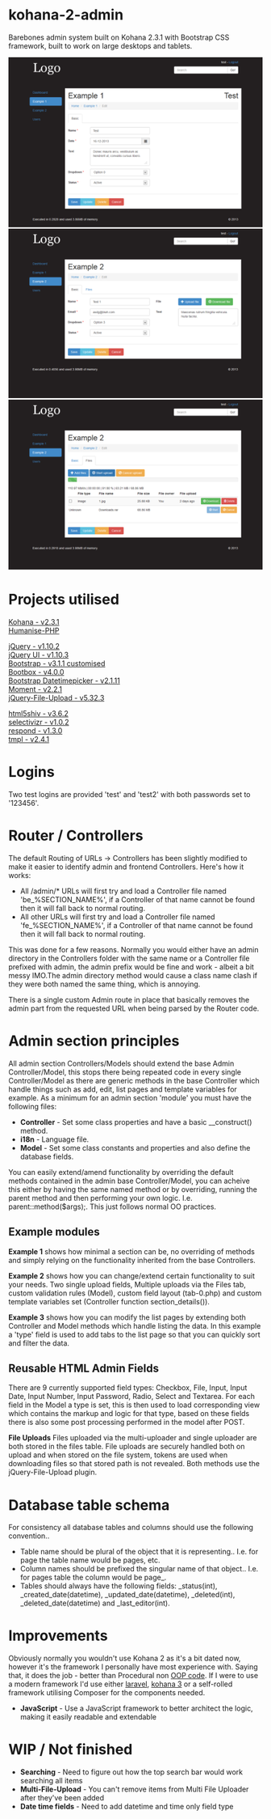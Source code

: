 kohana-2-admin
==============
Barebones admin system built on Kohana 2.3.1 with Bootstrap CSS framework, built to work on large desktops and tablets.

![Example 1](Screenshot-1.png?raw=true)
![Example 2](Screenshot-2.png?raw=true)
![Example 2 Multi File Uploader](Screenshot-3.png?raw=true)

Projects utilised
=================
[Kohana - v2.3.1](https://github.com/Snaver/kohana-2.3.1)  
[Humanise-PHP](https://github.com/iantearle/Humanise-PHP)

[jQuery - v1.10.2](https://github.com/jquery/jquery)  
[jQuery UI - v1.10.3](https://github.com/jquery/jquery-ui)  
[Bootstrap - v3.1.1 customised](https://github.com/twbs/bootstrap)  
[Bootbox - v4.0.0](https://github.com/makeusabrew/bootbox)  
[Bootstrap Datetimepicker - v2.1.11](https://github.com/Eonasdan/bootstrap-datetimepicker)  
[Moment - v2.2.1](https://github.com/moment/moment)  
[jQuery-File-Upload - v5.32.3](https://github.com/blueimp/jQuery-File-Upload)  

[html5shiv - v3.6.2](https://github.com/aFarkas/html5shiv)  
[selectivizr - v1.0.2](https://github.com/keithclark/selectivizr)  
[respond - v1.3.0](https://github.com/scottjehl/Respond)  
[tmpl - v2.4.1](https://github.com/blueimp/JavaScript-Templates)

Logins
======
Two test logins are provided 'test' and 'test2' with both passwords set to '123456'.

Router / Controllers
====================
The default Routing of URLs -> Controllers has been slightly modified to make it easier to identify admin and frontend Controllers. Here's how it works:

* All /admin/* URLs will first try and load a Controller file named 'be_%SECTION_NAME%', if a Controller of that name cannot be found then it will fall back to normal routing.
* All other URLs will first try and load a Controller file named 'fe_%SECTION_NAME%', if a Controller of that name cannot be found then it will fall back to normal routing.

This was done for a few reasons. Normally you would either have an admin directory in the Controllers folder with the same name or a Controller file prefixed with admin, the admin prefix would be fine and work - albeit a bit messy IMO.The admin directory method would cause a class name clash if they were both named the same thing, which is annoying.

There is a single custom Admin route in place that basically removes the admin part from the requested URL when being parsed by the Router code.

Admin section principles
========================
All admin section Controllers/Models should extend the base Admin Controller/Model, this stops there being repeated code in every single Controller/Model as there are generic methods in the base Controller which handle things such as add, edit, list pages and template variables for example. As a minimum for an admin section 'module' you must have the following files:

* **Controller** - Set some class properties and have a basic __construct() method.  
* **i18n** - Language file.  
* **Model** - Set some class constants and properties and also define the database fields.  

You can easily extend/amend functionality by overriding the default methods contained in the admin base Controller/Model, you can acheive this either by having the same named method or by overriding, running the parent method and then performing your own logic. I.e. parent::method($args);. This just follows normal OO practices.

Example modules
---------------
**Example 1** shows how minimal a section can be, no overriding of methods and simply relying on the functionality inherited from the base Controllers.

**Example 2** shows how you can change/extend certain functionality to suit your needs. Two single upload fields, Multiple uploads via the Files tab, custom validation rules (Model), custom field layout (tab-0.php) and custom template variables set (Controller function section_details()).

**Example 3** shows how you can modify the list pages by extending both Controller and Model methods which handle listing the data. In this example a 'type' field is used to add tabs to the list page so that you can quickly sort and filter the data.

Reusable HTML Admin Fields
------
There are 9 currently supported field types: Checkbox, File, Input, Input Date, Input Number, Input Password, Radio, Select and Textarea. For each field in the Model a type is set, this is then used to load corresponding view which contains the markup and logic for that type, based on these fields there is also some post processing performed in the model after POST.

**File Uploads**
Files uploaded via the multi-uploader and single uploader are both stored in the files table. File uploads are securely handled both on upload and when stored on the file system, tokens are used when downloading files so that stored path is not revealed. Both methods use the jQuery-File-Upload plugin.

Database table schema
=====================
For consistency all database tables and columns should use the following convention..  

* Table name should be plural of the object that it is representing.. I.e. for page the table name would be pages, etc.
* Column names should be prefixed the singular name of that object.. I.e. for pages table the column would be page_.
* Tables should always have the following fields: \_status(int), \_created_date(datetime), \_updated_date(datetime), \_deleted(int), \_deleted_date(datetime) and \_last_editor(int).

Improvements
============
Obviously normally you wouldn't use Kohana 2 as it's a bit dated now, however it's the framework I personally have most experience with. Saying that, it does the job - better than Procedural non [OOP code](http://stackoverflow.com/questions/1530868/simple-explanation-php-oop-vs-procedural). If I were to use a modern framework I'd use either [laravel](https://github.com/laravel/laravel), [kohana 3](https://github.com/kohana/kohana) or a self-rolled framework utilising Composer for the components needed.

* **JavaScript** - Use a JavaScript‎ framework to better architect the logic, making it easily readable and extendable
 
WIP / Not finished
============

* **Searching** - Need to figure out how the top search bar would work searching all items
* **Multi-File-Upload** - You can't remove items from Multi File Uploader after they've been added
* **Date time fields** - Need to add datetime and time only field type
